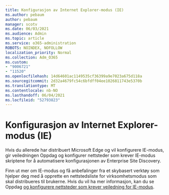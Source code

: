 ```yaml
---
title: Konfigurasjon av Internet Explorer-modus (IE)
ms.author: pebaum
author: pebaum
manager: scotv
ms.date: 06/03/2021
ms.audience: Admin
ms.topic: article
ms.service: o365-administration
ROBOTS: NOINDEX, NOFOLLOW
localization_priority: Normal
ms.collection: Adm_O365
ms.custom:
- "9006721"
- "11520"
ms.openlocfilehash: 14d64601ac1149535cf36399a9e7023a675d118a
ms.sourcegitcommit: 2d32a4679fc54c6bfdff04ee1026811743e5370b
ms.translationtype: MT
ms.contentlocale: nb-NO
ms.lasthandoff: 06/04/2021
ms.locfileid: "52793823"
---
```

# <a name="internet-explorer-ie-mode-configuration"></a>Konfigurasjon av Internet Explorer-modus (IE)

Hvis du allerede har distribuert Microsoft Edge og vil konfigurere IE-modus, gir veiledningen Oppdag og konfigurer nettsteder som krever IE-modus skriptene for å automatisere konfigurasjonen av Enterprise Site Discovery. 

Finn ut mer om IE-modus og få anbefalinger fra et skybasert verktøy som hjelper deg med å opprette en nettstedsliste for virksomhetsmodus som skal distribueres til brukerne. Hvis du vil ha mer informasjon, kan du se Oppdag [og konfigurere nettsteder som krever veiledning for IE-modus](https://admin.microsoft.com/AdminPortal/Home?#/modernonboarding/configureiemode).